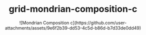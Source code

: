
<div align= "center">
  <h1>grid-mondrian-composition-c</h1>
  ![Mondrian Composition c](https://github.com/user-attachments/assets/9e6f2b39-dd53-4c5d-b86d-b7d33de0dd49)

</div>
